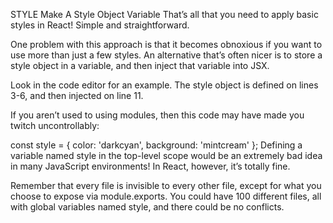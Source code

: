 STYLE
Make A Style Object Variable
That’s all that you need to apply basic styles in React! Simple and straightforward.

One problem with this approach is that it becomes obnoxious if you want to use more than just a few styles. An alternative that’s often nicer is to store a style object in a variable, and then inject that variable into JSX.

Look in the code editor for an example. The style object is defined on lines 3-6, and then injected on line 11.

If you aren’t used to using modules, then this code may have made you twitch uncontrollably:

const style = {
  color: 'darkcyan',
  background: 'mintcream'
};
Defining a variable named style in the top-level scope would be an extremely bad idea in many JavaScript environments! In React, however, it’s totally fine.

Remember that every file is invisible to every other file, except for what you choose to expose via module.exports. You could have 100 different files, all with global variables named style, and there could be no conflicts.
